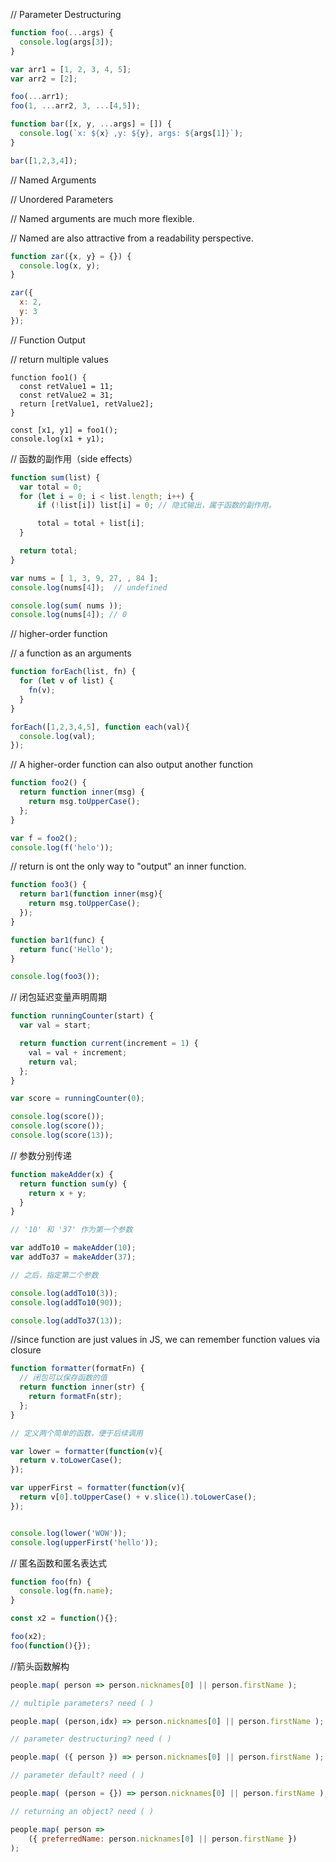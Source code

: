 // Parameter Destructuring

```js
function foo(...args) {
  console.log(args[3]);
}

var arr1 = [1, 2, 3, 4, 5];
var arr2 = [2];

foo(...arr1);
foo(1, ...arr2, 3, ...[4,5]);

function bar([x, y, ...args] = []) {
  console.log(`x: ${x} ,y: ${y}, args: ${args[1]}`);
}

bar([1,2,3,4]);
```

// Named Arguments

// Unordered Parameters

// Named arguments are much more flexible.

// Named are also attractive from a readability perspective.

```js
function zar({x, y} = {}) {
  console.log(x, y);
}

zar({
  x: 2,
  y: 3
});
```

// Function Output

// return multiple values
```
function foo1() {
  const retValue1 = 11;
  const retValue2 = 31;
  return [retValue1, retValue2];
}

const [x1, y1] = foo1();
console.log(x1 + y1);
```

// 函数的副作用（side effects）

```js
function sum(list) {
  var total = 0;
  for (let i = 0; i < list.length; i++) {
      if (!list[i]) list[i] = 0; // 隐式输出，属于函数的副作用。

      total = total + list[i];
  }

  return total;
}

var nums = [ 1, 3, 9, 27, , 84 ];
console.log(nums[4]);  // undefined

console.log(sum( nums ));
console.log(nums[4]); // 0
```

// higher-order function

// a function as an arguments

```js
function forEach(list, fn) {
  for (let v of list) {
    fn(v);
  }
}

forEach([1,2,3,4,5], function each(val){
  console.log(val);
});
```

// A higher-order function can also output another function

```js
function foo2() {
  return function inner(msg) {
    return msg.toUpperCase();
  };
}

var f = foo2();
console.log(f('helo'));
```

// return is ont the only way to "output" an inner function.

```js
function foo3() {
  return bar1(function inner(msg){
    return msg.toUpperCase();
  });
}

function bar1(func) {
  return func('Hello');
}

console.log(foo3());
```

// 闭包延迟变量声明周期

```js 
function runningCounter(start) {
  var val = start;

  return function current(increment = 1) {
    val = val + increment;
    return val;
  };
}

var score = runningCounter(0);

console.log(score());
console.log(score());
console.log(score(13));
```

// 参数分别传递

```js
function makeAdder(x) {
  return function sum(y) {
    return x + y;
  }
}

// '10' 和 '37' 作为第一个参数

var addTo10 = makeAdder(10);
var addTo37 = makeAdder(37);

// 之后，指定第二个参数

console.log(addTo10(3));
console.log(addTo10(90));

console.log(addTo37(13));

```

//since function are just values in JS, we can remember function values via closure

```js
function formatter(formatFn) {
  // 闭包可以保存函数的值
  return function inner(str) {
    return formatFn(str);
  };
}

// 定义两个简单的函数，便于后续调用

var lower = formatter(function(v){
  return v.toLowerCase();
});

var upperFirst = formatter(function(v){
  return v[0].toUpperCase() + v.slice(1).toLowerCase();
});


console.log(lower('WOW'));
console.log(upperFirst('hello'));
```

// 匿名函数和匿名表达式

```js
function foo(fn) {
  console.log(fn.name);
}

const x2 = function(){};

foo(x2);
foo(function(){});
```

//箭头函数解构

```js
people.map( person => person.nicknames[0] || person.firstName );

// multiple parameters? need ( )

people.map( (person,idx) => person.nicknames[0] || person.firstName );

// parameter destructuring? need ( )

people.map( ({ person }) => person.nicknames[0] || person.firstName );

// parameter default? need ( )

people.map( (person = {}) => person.nicknames[0] || person.firstName );

// returning an object? need ( )

people.map( person =>
    ({ preferredName: person.nicknames[0] || person.firstName })
);
```